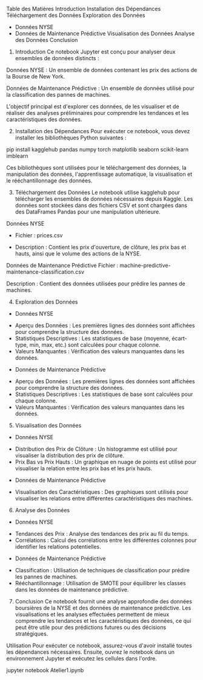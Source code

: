 Table des Matières
Introduction
Installation des Dépendances
Téléchargement des Données
Exploration des Données
 * Données NYSE
 * Données de Maintenance Prédictive
Visualisation des Données
Analyse des Données
Conclusion

1. Introduction
Ce notebook Jupyter est conçu pour analyser deux ensembles de données distincts :

Données NYSE : Un ensemble de données contenant les prix des actions de la Bourse de New York.

Données de Maintenance Prédictive : Un ensemble de données utilisé pour la classification des pannes de machines.

L'objectif principal est d'explorer ces données, de les visualiser et de réaliser des analyses préliminaires pour comprendre les tendances et les caractéristiques des données.

2. Installation des Dépendances
Pour exécuter ce notebook, vous devez installer les bibliothèques Python suivantes :

pip install kagglehub pandas numpy torch matplotlib seaborn scikit-learn imblearn

Ces bibliothèques sont utilisées pour le téléchargement des données, la manipulation des données, l'apprentissage automatique, la visualisation et le rééchantillonnage des données.

3. Téléchargement des Données
Le notebook utilise kagglehub pour télécharger les ensembles de données nécessaires depuis Kaggle. Les données sont stockées dans des fichiers CSV et sont chargées dans des DataFrames Pandas pour une manipulation ultérieure.

Données NYSE
 * Fichier : prices.csv

 * Description : Contient les prix d'ouverture, de clôture, les prix bas et hauts, ainsi que le volume des actions de la NYSE.

Données de Maintenance Prédictive
Fichier : machine-predictive-maintenance-classification.csv

Description : Contient des données utilisées pour prédire les pannes de machines.

4. Exploration des Données
- Données NYSE
 * Aperçu des Données : Les premières lignes des données sont affichées pour comprendre la structure des données.
 * Statistiques Descriptives : Les statistiques de base (moyenne, écart-type, min, max, etc.) sont calculées pour chaque colonne.
 * Valeurs Manquantes : Vérification des valeurs manquantes dans les données.

- Données de Maintenance Prédictive
 * Aperçu des Données : Les premières lignes des données sont affichées pour comprendre la structure des données.
 * Statistiques Descriptives : Les statistiques de base sont calculées pour chaque colonne.
 * Valeurs Manquantes : Vérification des valeurs manquantes dans les données.

5. Visualisation des Données
- Données NYSE
 * Distribution des Prix de Clôture : Un histogramme est utilisé pour visualiser la distribution des prix de clôture.
 * Prix Bas vs Prix Hauts : Un graphique en nuage de points est utilisé pour visualiser la relation entre les prix bas et les prix hauts.

- Données de Maintenance Prédictive
 * Visualisation des Caractéristiques : Des graphiques sont utilisés pour visualiser les relations entre différentes caractéristiques des machines.

6. Analyse des Données
- Données NYSE
 * Tendances des Prix : Analyse des tendances des prix au fil du temps.
 * Corrélations : Calcul des corrélations entre les différentes colonnes pour identifier les relations potentielles.

- Données de Maintenance Prédictive
 * Classification : Utilisation de techniques de classification pour prédire les pannes de machines.
 * Rééchantillonnage : Utilisation de SMOTE pour équilibrer les classes dans les données de maintenance prédictive.

7. Conclusion
Ce notebook fournit une analyse approfondie des données boursières de la NYSE et des données de maintenance prédictive. Les visualisations et les analyses effectuées permettent de mieux comprendre les tendances et les caractéristiques des données, ce qui peut être utile pour des prédictions futures ou des décisions stratégiques.

Utilisation
Pour exécuter ce notebook, assurez-vous d'avoir installé toutes les dépendances nécessaires. Ensuite, ouvrez le notebook dans un environnement Jupyter et exécutez les cellules dans l'ordre.

jupyter notebook Atelier1.ipynb
